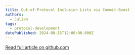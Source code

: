 ```yaml
---
title: Out-of-Protocol Inclusion Lists via Commit-Boost
authors:
  - Julian
tags:
  - protocol-development
datePublished: 2024-08-15T12:00:00.000Z
---
```


[Read full article on github.com](https://github.com/eserilev/il-boost)
